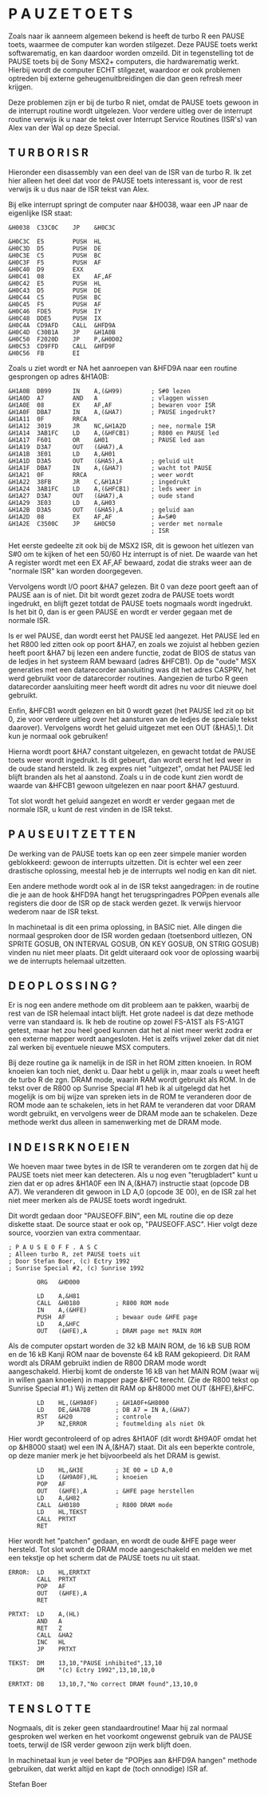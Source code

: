 # P A U Z E   T O E T S 
                                          

Zoals naar  ik aanneem  algemeen bekend  is heeft de turbo R 
een  PAUSE toets,  waarmee de computer kan worden stilgezet. 
Deze PAUSE toets werkt softwarematig, en kan daardoor worden 
omzeild. Dit in tegenstelling tot de PAUSE toets bij de Sony 
MSX2+ computers,  die hardwarematig  werkt. Hierbij wordt de 
computer  ECHT stilgezet, waardoor er ook problemen optreden 
bij externe  geheugenuitbreidingen die dan geen refresh meer 
krijgen.

Deze  problemen zijn  er bij de turbo R niet, omdat de PAUSE 
toets gewoon  in de interrupt routine wordt uitgelezen. Voor 
verdere  uitleg over  de interrupt routine verwijs ik u naar 
de tekst  over Interrupt  Service Routines  (ISR's) van Alex 
van der Wal op deze Special.


## T U R B O   R   I S R 

Hieronder  een disassembly  van een  deel van  de ISR van de 
turbo R. Ik zet hier alleen het deel dat voor de PAUSE toets 
interessant is,  voor de  rest verwijs  ik u dus naar de ISR 
tekst van Alex.

Bij elke interrupt springt de computer naar &H0038, waar een 
JP naar de eigenlijke ISR staat:
```
&H0038  C33C0C    JP    &H0C3C

&H0C3C  E5        PUSH  HL
&H0C3D  D5        PUSH  DE
&H0C3E  C5        PUSH  BC
&H0C3F  F5        PUSH  AF
&H0C40  D9        EXX
&H0C41  08        EX    AF,AF
&H0C42  E5        PUSH  HL
&H0C43  D5        PUSH  DE
&H0C44  C5        PUSH  BC
&H0C45  F5        PUSH  AF
&H0C46  FDE5      PUSH  IY
&H0C48  DDE5      PUSH  IX
&H0C4A  CD9AFD    CALL  &HFD9A
&H0C4D  C30B1A    JP    &H1A0B
&H0C50  F2020D    JP    P,&H0D02
&H0C53  CD9FFD    CALL  &HFD9F
&H0C56  FB        EI
```
Zoals  u ziet  wordt er NA het aanroepen van &HFD9A naar een 
routine gesprongen op adres &H1A0B:
```
&H1A0B  DB99      IN    A,(&H99)        ; S#0 lezen
&H1A0D  A7        AND   A               ; vlaggen wissen
&H1A0E  08        EX    AF,AF           ; bewaren voor ISR
&H1A0F  DBA7      IN    A,(&HA7)        ; PAUSE ingedrukt?
&H1A11  0F        RRCA
&H1A12  3019      JR    NC,&H1A2D       ; nee, normale ISR
&H1A14  3AB1FC    LD    A,(&HFCB1)      ; R800 en PAUSE led
&H1A17  F601      OR    &H01            ; PAUSE led aan
&H1A19  D3A7      OUT   (&HA7),A
&H1A1B  3E01      LD    A,&H01
&H1A1D  D3A5      OUT   (&HA5),A        ; geluid uit
&H1A1F  DBA7      IN    A,(&HA7)        ; wacht tot PAUSE
&H1A21  0F        RRCA                  ; weer wordt
&H1A22  38FB      JR    C,&H1A1F        ; ingedrukt
&H1A24  3AB1FC    LD    A,(&HFCB1)      ; leds weer in
&H1A27  D3A7      OUT   (&HA7),A        ; oude stand
&H1A29  3E03      LD    A,&H03
&H1A2B  D3A5      OUT   (&HA5),A        ; geluid aan
&H1A2D  08        EX    AF,AF           ; A=S#0
&H1A2E  C3500C    JP    &H0C50          ; verder met normale
                                        ; ISR
```
Het  eerste gedeelte  zit ook bij de MSX2 ISR, dit is gewoon 
het  uitlezen  van  S#0  om te  kijken of  het een  50/60 Hz 
interrupt is of niet. De waarde van het A register wordt met 
een EX  AF,AF bewaard, zodat die straks weer aan de "normale 
ISR" kan worden doorgegeven.

Vervolgens  wordt  I/O poort  &HA7 gelezen.  Bit 0  van deze 
poort geeft aan of PAUSE aan is of niet. Dit bit wordt gezet 
zodra de PAUSE toets wordt ingedrukt, en blijft gezet totdat 
de PAUSE  toets nogmaals  wordt ingedrukt. Is het bit 0, dan 
is  er geen  PAUSE en  wordt er verder gegaan met de normale 
ISR.

Is er wel PAUSE, dan wordt eerst het PAUSE led aangezet. Het 
PAUSE led en het R800 led zitten ook op poort &HA7, en zoals 
we zojuist  al hebben  gezien heeft poort &HA7 bij lezen een 
andere functie, zodat de BIOS de status van de ledjes in het 
systeem  RAM  bewaard  (adres  &HFCB1).  Op  de  "oude"  MSX 
generaties  met  een  datarecorder aansluiting  was dit  het 
adres   CASPRV,  het  werd  gebruikt  voor  de  datarecorder 
routines. Aangezien de turbo R geen datarecorder aansluiting 
meer heeft wordt dit adres nu voor dit nieuwe doel gebruikt.

Enfin,  &HFCB1 wordt gelezen en bit 0 wordt gezet (het PAUSE 
led zit op bit 0, zie voor verdere uitleg over het aansturen 
van de  ledjes de speciale tekst daarover). Vervolgens wordt 
het geluid uitgezet met een OUT (&HA5),1. Dit kun je normaal 
ook gebruiken!

Hierna  wordt  poort  &HA7 constant  uitgelezen, en  gewacht 
totdat  de PAUSE toets weer wordt ingedrukt. Is dit gebeurt, 
dan wordt  eerst het  led weer in de oude stand hersteld. Ik 
zeg  expres  niet  "uitgezet",  omdat  het PAUSE  led blijft 
branden  als het  al aanstond.  Zoals u in de code kunt zien 
wordt de  waarde van  &HFCB1 gewoon uitgelezen en naar poort 
&HA7 gestuurd.

Tot slot wordt het geluid aangezet en wordt er verder gegaan 
met de normale ISR, u kunt de rest vinden in de ISR tekst.


## P A U S E   U I T Z E T T E N 

De werking van de PAUSE toets kan op een zeer simpele manier 
worden  geblokkeerd: gewoon  de interrupts uitzetten. Dit is 
echter wel  een zeer drastische oplossing, meestal heb je de 
interrupts wel nodig en kan dit niet.

Een andere methode wordt ook al in de ISR tekst aangedragen: 
in   de  routine  die  je  aan  de  hook  &HFD9A  hangt  het 
terugspringadres POPpen  evenals alle  registers die door de 
ISR  op de  stack werden  gezet. Ik verwijs hiervoor wederom 
naar de ISR tekst.

In machinetaal  is dit  een prima  oplossing, in BASIC niet. 
Alle  dingen die normaal gesproken door de ISR worden gedaan 
(toetsenbord uitlezen,  ON SPRITE  GOSUB, ON INTERVAL GOSUB, 
ON  KEY GOSUB,  ON STRIG  GOSUB) vinden nu niet meer plaats. 
Dit  geldt  uiteraard ook  voor de  oplossing waarbij  we de 
interrupts helemaal uitzetten.


## D E   O P L O S S I N G ? 

Er  is nog een andere methode om dit probleem aan te pakken, 
waarbij de rest van de ISR helemaal intact blijft. Het grote 
nadeel is dat deze methode verre van standaard is. Ik heb de 
routine op  zowel FS-A1ST  als FS-A1GT  getest, maar het zou 
heel  goed kunnen  dat het  al niet  meer werkt zodra er een 
externe mapper wordt aangesloten. Het is zelfs vrijwel zeker 
dat dit niet zal werken bij eventuele nieuwe MSX computers.

Bij  deze routine ga ik namelijk in de ISR in het ROM zitten 
knoeien. In  ROM knoeien kan toch niet, denkt u. Daar hebt u 
gelijk  in, maar  zoals u weet heeft de turbo R de zgn. DRAM 
mode, waarin RAM wordt gebruikt als ROM. In de tekst over de 
R800  op  Sunrise Special  #1 heb  ik al  uitgelegd dat  het 
mogelijk  is  om bij  wijze van  spreken iets  in de  ROM te 
veranderen door  de ROM  mode aan  te schakelen, iets in het 
RAM   te  veranderen   dat  voor  DRAM  wordt  gebruikt,  en 
vervolgens weer  de DRAM mode aan te schakelen. Deze methode 
werkt dus alleen in samenwerking met de DRAM mode.


## I N   D E   I S R   K N O E I E N 

We hoeven  maar twee  bytes in  de ISR  te veranderen  om te 
zorgen  dat hij de PAUSE toets niet meer kan detecteren. Als 
u nog even "terugbladert" kunt u zien dat er op adres &H1A0F 
een  IN   A,(&HA7)  instructie  staat  (opcode  DB  A7).  We 
veranderen  dit gewoon  in LD  A,0 (opcode 3E 00), en de ISR 
zal het niet meer merken als de PAUSE toets wordt ingedrukt.

Dit  wordt gedaan door "PAUSEOFF.BIN", een ML routine die op 
deze   diskette   staat.  De   source  staat   er  ook   op, 
"PAUSEOFF.ASC". Hier  volgt deze  source, voorzien van extra 
commentaar.

```
; P A U S E O F F . A S C 
; Alleen turbo R, zet PAUSE toets uit
; Door Stefan Boer, (c) Ectry 1992
; Sunrise Special #2, (c) Sunrise 1992

        ORG   &HD000

        LD    A,&H81
        CALL  &H0180          ; R800 ROM mode
        IN    A,(&HFE)
        PUSH  AF              ; bewaar oude &HFE page
        LD    A,&HFC
        OUT   (&HFE),A        ; DRAM page met MAIN ROM
```

Als  de computer  opstart worden de 32 kB MAIN ROM, de 16 kB 
SUB ROM  en de  16 kB  Kanji ROM  naar de bovenste 64 kB RAM 
gekopieerd.  Dit RAM  wordt als DRAM gebruikt indien de R800 
DRAM mode  wordt aangeschakeld.  Hierbij komt de onderste 16 
kB  van het  MAIN ROM  (waar wij  in willen gaan knoeien) in 
mapper  page  &HFC terecht.  (Zie de  R800 tekst  op Sunrise 
Special  #1.)   Wij  zetten   dit  RAM  op  &H8000  met  OUT 
(&HFE),&HFC.

```
        LD    HL,(&H9A0F)     ; &H1A0F+&H8000
        LD    DE,&HA7DB       ; DB A7 = IN A,(&HA7)
        RST   &H20            ; controle
        JP    NZ,ERROR        ; foutmelding als niet Ok
```

Hier  wordt  gecontroleerd  of  op  adres &H1A0F  (dit wordt 
&H9A0F omdat het op &H8000 staat) wel een IN A,(&HA7) staat. 
Dit  als een  beperkte controle,  op deze manier merk je het 
bijvoorbeeld als het DRAM is gewist.

```
        LD    HL,&H3E         ; 3E 00 = LD A,0
        LD    (&H9A0F),HL     ; knoeien
        POP   AF
        OUT   (&HFE),A        ; &HFE page herstellen
        LD    A,&H82
        CALL  &H0180          ; R800 DRAM mode
        LD    HL,TEKST
        CALL  PRTXT
        RET
```

Hier  wordt het "patchen" gedaan, en wordt de oude &HFE page 
weer hersteld.  Tot slot wordt de DRAM mode aangeschakeld en 
melden  we met  een tekstje op het scherm dat de PAUSE toets 
nu uit staat.

```
ERROR:  LD    HL,ERRTXT
        CALL  PRTXT
        POP   AF
        OUT   (&HFE),A
        RET

PRTXT:  LD    A,(HL)
        AND   A
        RET   Z
        CALL  &HA2
        INC   HL
        JP    PRTXT

TEKST:  DM    13,10,"PAUSE inhibited",13,10
        DM    "(c) Ectry 1992",13,10,10,0

ERRTXT: DB    13,10,7,"No correct DRAM found",13,10,0
```

## T E N S L O T T E 

Nogmaals,  dit is  zeker geen standaardroutine! Maar hij zal 
normaal  gesproken  wel  werken  en  het  voorkomt ongewenst 
gebruik van  de PAUSE  toets, terwijl  de ISR  verder gewoon 
zijn werk blijft doen.

In  machinetaal  kun  je veel  beter de  "POPjes aan  &HFD9A 
hangen" methode gebruiken, dat werkt altijd en kapt de (toch 
onnodige) ISR af.

Stefan Boer
